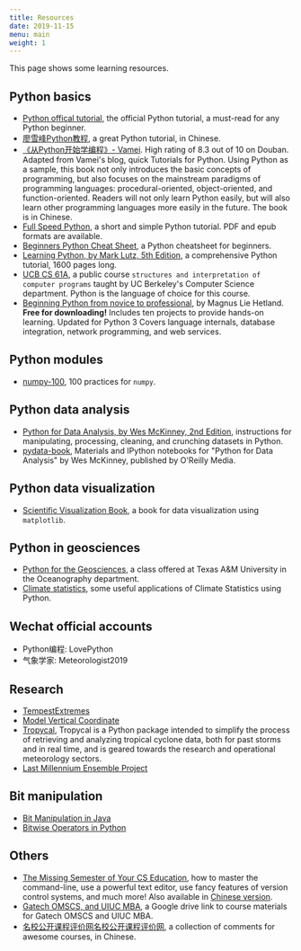 ```yaml
---
title: Resources
date: 2019-11-15
menu: main
weight: 1
---
```


This page shows some learning resources.

## Python basics

* [Python offical tutorial](https://docs.python.org/3/tutorial/index.html), the official Python tutorial, a must-read for any Python beginner.
* [廖雪峰Python教程](https://www.liaoxuefeng.com/wiki/1016959663602400), a great Python tutorial, in Chinese.
* [《从Python开始学编程》- Vamei](https://book.douban.com/subject/26919485/). High rating of 8.3 out of 10 on Douban. Adapted from Vamei's blog, quick Tutorials for Python. Using Python as a sample, this book not only introduces the basic concepts of programming, but also focuses on the mainstream paradigms of programming languages: procedural-oriented, object-oriented, and function-oriented. Readers will not only learn Python easily, but will also learn other programming languages more easily in the future. The book is in Chinese.
* [Full Speed Python](https://github.com/joaoventura/full-speed-python), a short and simple Python tutorial. PDF and epub formats are available.
* [Beginners Python Cheat Sheet](https://ehmatthes.github.io/pcc/cheatsheets/README.html), a Python cheatsheet for beginners.
* [Learning Python, by Mark Lutz, 5th Edition](https://www.amazon.com/Learning-Python-5th-Mark-Lutz/dp/1449355730/ref=asc_df_1449355730/), a comprehensive Python tutorial, 1600 pages long.
* [UCB CS 61A](https://cs61a.org/), a public course `structures and interpretation of computer programs` taught by UC Berkeley's Computer Science department. Python is the language of choice for this course.
* [Beginning Python from novice to professional](https://link.springer.com/book/10.1007/978-1-4842-0028-5), by Magnus Lie Hetland. **Free for downloading!** Includes ten projects to provide hands-on learning. Updated for Python 3 Covers language internals, database integration, network programming, and web services.

## Python modules

* [numpy-100](https://github.com/rougier/numpy-100), 100 practices for `numpy`.

## Python data analysis

* [Python for Data Analysis, by Wes McKinney, 2nd Edition](https://www.amazon.com/Python-Data-Analysis-Wrangling-IPython/dp/1491957662/ref=pd_sbs_14_t_0/138-2541457-4601702), instructions for manipulating, processing, cleaning, and crunching datasets in Python.
* [pydata-book](https://github.com/wesm/pydata-book), Materials and IPython notebooks for "Python for Data Analysis" by Wes McKinney, published by O'Reilly Media.

## Python data visualization

* [Scientific Visualization Book](https://github.com/rougier/scientific-visualization-book), a book for data visualization using `matplotlib`.

## Python in geosciences

* [Python for the Geosciences](https://github.com/kthyng/python4geosciences), a class offered at Texas A&M University in the Oceanography department.
* [Climate statistics](https://github.com/willyhagi/climate-statistics), some useful applications of Climate Statistics using Python.

## Wechat official accounts

* Python编程: LovePython
* 气象学家: Meteorologist2019

## Research

* [TempestExtremes](https://climate.ucdavis.edu/tempestextremes.php)
* [Model Vertical Coordinate](https://www.cesm.ucar.edu/models/atm-cam/docs/usersguide/node25.html)
* [Tropycal](https://tropycal.github.io/tropycal/), Tropycal is a Python package intended to simplify the process of retrieving and analyzing tropical cyclone data, both for past storms and in real time, and is geared towards the research and operational meteorology sectors.
* [Last Millennium Ensemble Project](https://www.cesm.ucar.edu/projects/community-projects/LME/)

## Bit manipulation

* [Bit Manipulation in Java](https://www.vojtechruzicka.com/bit-manipulation-java-bitwise-bit-shift-operations//)
* [Bitwise Operators in Python](https://realpython.com/python-bitwise-operators/)

## Others

* [The Missing Semester of Your CS Education](https://missing.csail.mit.edu/), how to master the command-line, use a powerful text editor, use fancy features of version control systems, and much more! Also available in [Chinese version](https://missing-semester-cn.github.io/).
* [Gatech OMSCS, and UIUC MBA](https://drive.google.com/drive/folders/1CAfYy5IBJJ3xiFqk7d3vWpZFQGOgLp8t?usp=sharing), a Google drive link to course materials for Gatech OMSCS and UIUC MBA.
* [名校公开课程评价网名校公开课程评价网](https://conanhujinming.github.io/comments-for-awesome-courses/), a collection of comments for awesome courses, in Chinese.
